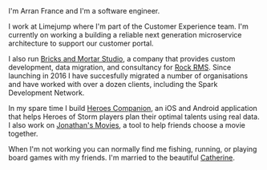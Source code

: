 <profile-image />
I'm Arran France and I'm a software engineer.

I work at Limejump where I'm part of the Customer Experience team. I'm currently on working a building a reliable next generation microservice architecture to support our customer portal.

I also run [Bricks and Mortar Studio](https://bricksandmortarstudio.com), a company that provides custom development, data migration, and consultancy for [Rock RMS](https://www.rockrms.com). Since launching in 2016 I have succesfully migrated a number of organisations and have worked with over a dozen clients, including the Spark Development Network.

In my spare time I build [Heroes Companion](https://github.com/arranf/Heroes-Companion), an iOS and Android application that helps Heroes of Storm players plan their optimal talents using real data. I also work on [Jonathan's Movies](https://github.com/arranf/jonathans-movies-client), a tool to help friends choose a movie together.

When I'm not working you can normally find me fishing, running, or playing board games with my friends. I'm married to the beautiful [Catherine](https://catherinefrance.co.uk/).